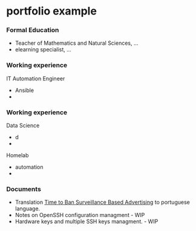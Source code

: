 # portfolio example


### Formal Education
  - Teacher of Mathematics and Natural Sciences, ...
  - elearning specialist, ...



### Working experience
IT Automation Engineer
  - Ansible
  - 


### Working experience
Data Science
  - d
  - 

Homelab
  - automation
  - 

### Documents
  - Translation [Time to Ban Surveillance Based Advertising](https://github.com/zcavaleiro/tempo-de-banir-a-publicidade-baseada-em-vigilancia) to portuguese language.
  - Notes on OpenSSH configuration managment - WIP
  - Hardware keys and multiple SSH keys managment. - WIP
    



